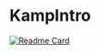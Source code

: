 # KampIntro
[![Readme Card](https://github-readme-stats.vercel.app/api/pin/?username=caganert&show_owner=true&custom_title=KampIntro&theme=gothamk&repo=KampIntro)](https://github.com/caganert/KampIntro)

